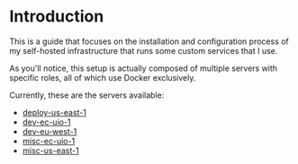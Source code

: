 # Introduction

This is a guide that focuses on the installation and configuration process of my self-hosted infrastructure that runs some custom services that I use.

As you'll notice, this setup is actually composed of multiple servers with specific roles, all of which use Docker exclusively.

Currently, these are the servers available:

- [deploy-us-east-1](./servers/deploy-us-east-1/configuration/index.md)
- [dev-ec-uio-1](./servers/dev-ec-uio-1/configuration/index.md)
- [dev-eu-west-1](./servers/dev-eu-west-1/configuration/index.md)
- [misc-ec-uio-1](./servers/misc-ec-uio-1/configuration/index.md)
- [misc-us-east-1](./servers/misc-us-east-1/configuration/index.md)
